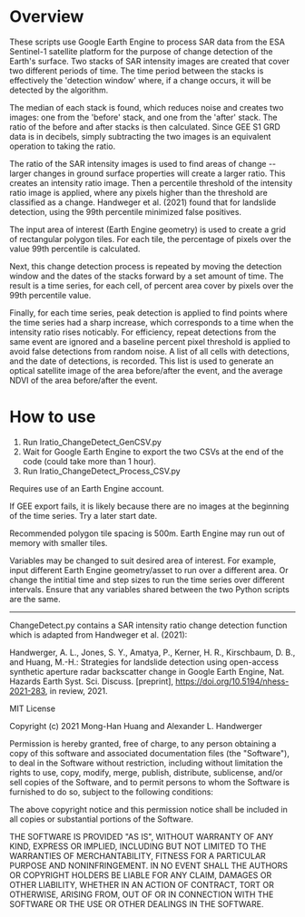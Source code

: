 # Overview
These scripts use Google Earth Engine to process SAR data from the ESA Sentinel-1 satellite platform for the purpose of change detection of the Earth's surface. Two stacks of SAR intensity images are created that cover two different periods of time. The time period between the stacks is effectively the 'detection window' where, if a change occurs, it will be detected by the algorithm. 

The median of each stack is found, which reduces noise and creates two images: one from the 'before' stack, and one from the 'after' stack. The ratio of the before and after stacks is then calculated. Since GEE S1 GRD data is in decibels, simply subtracting the two images is an equivalent operation to taking the ratio.

The ratio of the SAR intensity images is used to find areas of change -- larger changes in ground surface properties will create a larger ratio. This creates an intensity ratio image. Then a percentile threshold of the intensity ratio image is applied, where any pixels higher than the threshold are classified as a change. Handweger et al. (2021) found that for landslide detection, using the 99th percentile minimized false positives.

The input area of interest (Earth Engine geometry) is used to create a grid of rectangular polygon tiles. For each tile, the percentage of pixels over the value 99th percentile is calculated.

Next, this change detection process is repeated by moving the detection window and the dates of the stacks forward by a set amount of time. The result is a time series, for each cell, of percent area cover by pixels over the 99th percentile value.

Finally, for each time series, peak detection is applied to find points where the time series had a sharp increase, which corresponds to a time when the intensity ratio rises noticably. For efficiency, repeat detections from the same event are ignored and a baseline percent pixel threshold is applied to avoid false detections from random noise. A list of all cells with detections, and the date of detections, is recorded. This list is used to generate an optical satellite image of the area before/after the event, and the average NDVI of the area before/after the event. 

# How to use

1) Run Iratio_ChangeDetect_GenCSV.py
2) Wait for Google Earth Engine to export the two CSVs at the end of the code (could take more than 1 hour).
3) Run Iratio_ChangeDetect_Process_CSV.py

Requires use of an Earth Engine account.

If GEE export fails, it is likely because there are no images at the beginning of the time series. Try a later start date.

Recommended polygon tile spacing is 500m. Earth Engine may run out of memory with smaller tiles.

Variables may be changed to suit desired area of interest. For example, input different Earth Engine geometry/asset to run over a different area. Or change the intitial time and step sizes to run the time series over different intervals. Ensure that any variables shared between the two Python scripts are the same.

***********
ChangeDetect.py  contains a SAR intensity ratio change detection function which is adapted from Handweger et al. (2021):

Handwerger, A. L., Jones, S. Y., Amatya, P., Kerner, H. R., Kirschbaum, D. B., and Huang, M.-H.: Strategies for landslide detection using open-access synthetic aperture radar backscatter change in Google Earth Engine, Nat. Hazards Earth Syst. Sci. Discuss. [preprint], https://doi.org/10.5194/nhess-2021-283, in review, 2021.

MIT License

Copyright (c) 2021 Mong-Han Huang and Alexander L. Handwerger

Permission is hereby granted, free of charge, to any person obtaining a copy
of this software and associated documentation files (the "Software"), to deal
in the Software without restriction, including without limitation the rights
to use, copy, modify, merge, publish, distribute, sublicense, and/or sell
copies of the Software, and to permit persons to whom the Software is
furnished to do so, subject to the following conditions:

The above copyright notice and this permission notice shall be included in all
copies or substantial portions of the Software.

THE SOFTWARE IS PROVIDED "AS IS", WITHOUT WARRANTY OF ANY KIND, EXPRESS OR
IMPLIED, INCLUDING BUT NOT LIMITED TO THE WARRANTIES OF MERCHANTABILITY,
FITNESS FOR A PARTICULAR PURPOSE AND NONINFRINGEMENT. IN NO EVENT SHALL THE
AUTHORS OR COPYRIGHT HOLDERS BE LIABLE FOR ANY CLAIM, DAMAGES OR OTHER
LIABILITY, WHETHER IN AN ACTION OF CONTRACT, TORT OR OTHERWISE, ARISING FROM,
OUT OF OR IN CONNECTION WITH THE SOFTWARE OR THE USE OR OTHER DEALINGS IN THE
SOFTWARE.

